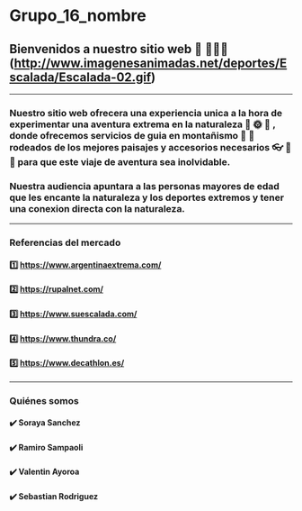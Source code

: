 # Grupo_16_nombre
## Bienvenidos a nuestro sitio web 👋 👩🏾‍💻 (http://www.imagenesanimadas.net/deportes/Escalada/Escalada-02.gif)
***
### Nuestro sitio web ofrecera una experiencia unica a la hora de experimentar una aventura extrema en la naturaleza :deciduous_tree: :sun_with_face: :blossom: , donde ofrecemos servicios de guia en montañismo :sunrise_over_mountains: :rainbow: rodeados de los mejores paisajes y accesorios necesarios :eyeglasses: :movie_camera: :flashlight: para que este viaje de aventura sea inolvidable. 

### Nuestra audiencia apuntara a las personas mayores de edad que les encante la naturaleza y los deportes extremos y tener una conexion directa con la naturaleza. 
***
### Referencias del mercado 

#### :one: https://www.argentinaextrema.com/
#### :two: https://rupalnet.com/
#### :three: https://www.suescalada.com/
#### :four: https://www.thundra.co/
#### :five: https://www.decathlon.es/
***
### Quiénes somos

#### ✔️ Soraya Sanchez 
#### ✔️ Ramiro Sampaoli
#### ✔️ Valentin Ayoroa
#### ✔️ Sebastian Rodriguez 
